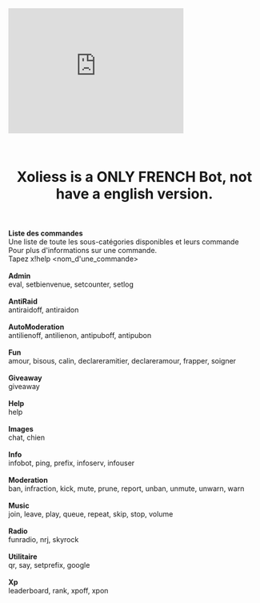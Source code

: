 <div style='center'>
<iframe scrolling="no" width="350" height="250" allowtransparency="true" frameborder="0" sandbox="allow-popups allow-popups-to-escape-sandbox allow-same-origin allow-scripts" src="https://shadow-bot.fr/bot/635815283684278302/widget"></iframe>
</div>

<br /><h1><CENTER>Xoliess is a ONLY FRENCH Bot, not have a english version.</CENTER></h1>
<br />
<br /><strong>Liste des commandes</strong>
<br />Une liste de toute les sous-catégories disponibles et leurs commande
<br />Pour plus d'informations sur une commande.
<br />Tapez x!help <nom_d'une_commande>
<br />
<br /><strong>Admin</strong>
<br />eval, setbienvenue, setcounter, setlog
<br />
<br /><strong>AntiRaid</strong>
<br />antiraidoff, antiraidon
<br />
<br /><strong>AutoModeration</strong>
<br />antilienoff, antilienon, antipuboff, antipubon
<br />
<br /><strong>Fun</strong>
<br />amour, bisous, calin, declareramitier, declareramour, frapper, soigner
<br />
<br /><strong>Giveaway</strong>
<br />giveaway
<br />
<br /><strong>Help</strong>
<br />help
<br />
<br /><strong>Images</strong>
<br />chat, chien
<br />
<br /><strong>Info</strong>
<br />infobot, ping, prefix, infoserv, infouser
<br />
<br /><strong>Moderation</strong>
<br />ban, infraction, kick, mute, prune, report, unban, unmute, unwarn, warn
<br />
<br /><strong>Music</strong>
<br />join, leave, play, queue, repeat, skip, stop, volume
<br />
<br /><strong>Radio</strong>
<br />funradio, nrj, skyrock
<br />
<br /><strong>Utilitaire</strong>
<br />qr, say, setprefix, google
<br />
<br /><strong>Xp</strong>
<br />leaderboard, rank, xpoff, xpon
